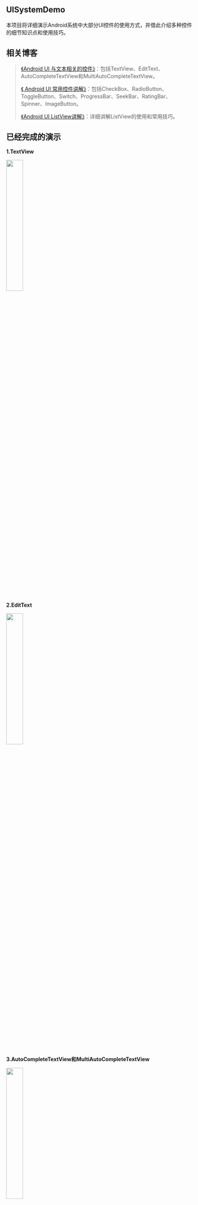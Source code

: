 ## UISystemDemo

本项目将详细演示Android系统中大部分UI控件的使用方式，并借此介绍多种控件的细节知识点和使用技巧。

## 相关博客

> [《Android UI 与文本相关的控件》](http://blog.csdn.net/codingending/article/details/79478477)：包括TextView、EditText、AutoCompleteTextView和MultiAutoCompleteTextView。
> 
> [《 Android UI 常用控件讲解》](http://blog.csdn.net/codingending/article/details/79478477)：包括CheckBox、RadioButton、ToggleButton、Switch、ProgressBar、SeekBar、RatingBar、Spinner、ImageButton。
> 
> [《Android UI ListView讲解》](http://blog.csdn.net/codingending/article/details/79512087)：详细讲解ListView的使用和常用技巧。

## 已经完成的演示

**1.TextView**

<img src="http://img.blog.csdn.net/2018030723003956?watermark/2/text/aHR0cDovL2Jsb2cuY3Nkbi5uZXQvQ29kaW5nRW5kaW5n/font/5a6L5L2T/fontsize/400/fill/I0JBQkFCMA==/dissolve/70" width="30%"/>

**2.EditText**

<img src="http://img.blog.csdn.net/20180307230518390?watermark/2/text/aHR0cDovL2Jsb2cuY3Nkbi5uZXQvQ29kaW5nRW5kaW5n/font/5a6L5L2T/fontsize/400/fill/I0JBQkFCMA==/dissolve/70" width="30%"/>

**3.AutoCompleteTextView和MultiAutoCompleteTextView**

<img src="http://img.blog.csdn.net/20180307231559987?watermark/2/text/aHR0cDovL2Jsb2cuY3Nkbi5uZXQvQ29kaW5nRW5kaW5n/font/5a6L5L2T/fontsize/400/fill/I0JBQkFCMA==/dissolve/70" width="30%"/>

**4.CheckBox**

<img src="http://img.blog.csdn.net/2018030723243425?watermark/2/text/aHR0cDovL2Jsb2cuY3Nkbi5uZXQvQ29kaW5nRW5kaW5n/font/5a6L5L2T/fontsize/400/fill/I0JBQkFCMA==/dissolve/70" width="20%"/>

**5.RadioButton**

<img src="http://img.blog.csdn.net/20180307232616287?watermark/2/text/aHR0cDovL2Jsb2cuY3Nkbi5uZXQvQ29kaW5nRW5kaW5n/font/5a6L5L2T/fontsize/400/fill/I0JBQkFCMA==/dissolve/70" width="30%"/>

**6.ToggleButton**

<img src="http://img.blog.csdn.net/20180307232957177?watermark/2/text/aHR0cDovL2Jsb2cuY3Nkbi5uZXQvQ29kaW5nRW5kaW5n/font/5a6L5L2T/fontsize/400/fill/I0JBQkFCMA==/dissolve/70" width="20%"/>

**7.Switch**

<img src="http://img.blog.csdn.net/20180307233342320?watermark/2/text/aHR0cDovL2Jsb2cuY3Nkbi5uZXQvQ29kaW5nRW5kaW5n/font/5a6L5L2T/fontsize/400/fill/I0JBQkFCMA==/dissolve/70" width="20%"/>

**8.ProgressBar**

<img src="http://img.blog.csdn.net/20180307233508893?watermark/2/text/aHR0cDovL2Jsb2cuY3Nkbi5uZXQvQ29kaW5nRW5kaW5n/font/5a6L5L2T/fontsize/400/fill/I0JBQkFCMA==/dissolve/70" width="30%"/>

**9.SeekBar**

<img src="http://img.blog.csdn.net/20180307233631572?watermark/2/text/aHR0cDovL2Jsb2cuY3Nkbi5uZXQvQ29kaW5nRW5kaW5n/font/5a6L5L2T/fontsize/400/fill/I0JBQkFCMA==/dissolve/70" width="30%"/>

**10.RatingBar**

<img src="http://img.blog.csdn.net/20180307233733642?watermark/2/text/aHR0cDovL2Jsb2cuY3Nkbi5uZXQvQ29kaW5nRW5kaW5n/font/5a6L5L2T/fontsize/400/fill/I0JBQkFCMA==/dissolve/70" width="25%"/>

**11.Spinner**

<img src="http://img.blog.csdn.net/20180307233902502?watermark/2/text/aHR0cDovL2Jsb2cuY3Nkbi5uZXQvQ29kaW5nRW5kaW5n/font/5a6L5L2T/fontsize/400/fill/I0JBQkFCMA==/dissolve/70" width="20%"/>

**12.ImageButton**

<img src="http://img.blog.csdn.net/20180307234028887?watermark/2/text/aHR0cDovL2Jsb2cuY3Nkbi5uZXQvQ29kaW5nRW5kaW5n/font/5a6L5L2T/fontsize/400/fill/I0JBQkFCMA==/dissolve/70" width="20%"/>

**13.ListView**

<div style="float:left;border:solid 1px 000;margin:2px;"><img src="http://img.blog.csdn.net/20180310214755227?watermark/2/text/aHR0cDovL2Jsb2cuY3Nkbi5uZXQvQ29kaW5nRW5kaW5n/font/5a6L5L2T/fontsize/400/fill/I0JBQkFCMA==/dissolve/70" width="176" height="271"></div>

<div style="float:left;border:solid 1px 000;margin:2px;"><img src="http://img.blog.csdn.net/2018031021501922?watermark/2/text/aHR0cDovL2Jsb2cuY3Nkbi5uZXQvQ29kaW5nRW5kaW5n/font/5a6L5L2T/fontsize/400/fill/I0JBQkFCMA==/dissolve/70" width="176" height="271" ></div>

<div style="float:left;border:solid 1px 000;margin:2px;"><img src="http://img.blog.csdn.net/20180310215146479?watermark/2/text/aHR0cDovL2Jsb2cuY3Nkbi5uZXQvQ29kaW5nRW5kaW5n/font/5a6L5L2T/fontsize/400/fill/I0JBQkFCMA==/dissolve/70" width="176" height="271" ></div>


<div style="float:none;clear:both;"></div>

## 作者的博客地址

[http://blog.csdn.net/CodingEnding](http://blog.csdn.net/CodingEnding)
